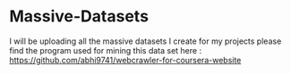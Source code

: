 # Massive-Datasets
I will be uploading all the massive datasets I create for my projects
please find the program used for mining this data set here : https://github.com/abhi9741/webcrawler-for-coursera-website
